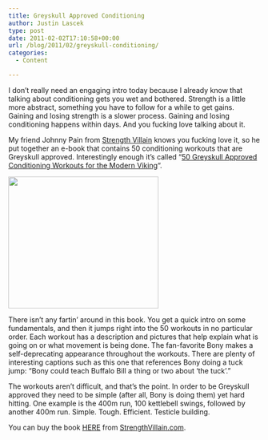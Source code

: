 ```yaml
---
title: Greyskull Approved Conditioning
author: Justin Lascek
type: post
date: 2011-02-02T17:10:58+00:00
url: /blog/2011/02/greyskull-conditioning/
categories:
  - Content

---
```

I don&#8217;t really need an engaging intro today because I already know that talking about conditioning gets you wet and bothered. Strength is a little more abstract, something you have to follow for a while to get gains. Gaining and losing strength is a slower process. Gaining and losing conditioning happens within days. And you fucking love talking about it.
  

  
My friend Johnny Pain from [Strength Villain][1] knows you fucking love it, so he put together an e-book that contains 50 conditioning workouts that are Greyskull approved. Interestingly enough it&#8217;s called &#8220;[50 Greyskull Approved Conditioning Workouts for the Modern Viking][2]&#8220;.
  

  
[<img data-attachment-id="3564" data-permalink="/blog/2011/02/greyskull-conditioning/conditioning-3/" data-orig-file="/2011/02/conditioning-3.jpg" data-orig-size="300,263" data-comments-opened="1" data-image-meta="{&quot;aperture&quot;:&quot;0&quot;,&quot;credit&quot;:&quot;&quot;,&quot;camera&quot;:&quot;&quot;,&quot;caption&quot;:&quot;&quot;,&quot;created_timestamp&quot;:&quot;0&quot;,&quot;copyright&quot;:&quot;&quot;,&quot;focal_length&quot;:&quot;0&quot;,&quot;iso&quot;:&quot;0&quot;,&quot;shutter_speed&quot;:&quot;0&quot;,&quot;title&quot;:&quot;&quot;}" data-image-title="conditioning-3" data-image-description="" data-medium-file="/2011/02/conditioning-3.jpg" data-large-file="/2011/02/conditioning-3.jpg" src="/2011/02/conditioning-3.jpg" alt="" title="conditioning-3" width="300" height="263" class="aligncenter size-full wp-image-3564" />][3]
  

  
There isn&#8217;t any fartin&#8217; around in this book. You get a quick intro on some fundamentals, and then it jumps right into the 50 workouts in no particular order. Each workout has a description and pictures that help explain what is going on or what movement is being done. The fan-favorite Bony makes a self-deprecating appearance throughout the workouts. There are plenty of interesting captions such as this one that references Bony doing a tuck jump: &#8220;Bony could teach Buffalo Bill a thing or two about &#8216;the tuck&#8217;.&#8221;
  

  
The workouts aren&#8217;t difficult, and that&#8217;s the point. In order to be Greyskull approved they need to be simple (after all, Bony is doing them) yet hard hitting. One example is the 400m run, 100 kettlebell swings, followed by another 400m run. Simple. Tough. Efficient. Testicle building.
  

  
You can buy the book [HERE][2] from [StrengthVillain.com][4].

 [1]: http://strengthvillain.com
 [2]: http://strengthvillain.com/?page_id=20
 [3]: /2011/02/conditioning-3.jpg
 [4]: http://strengthvillain.com/
